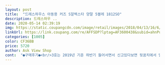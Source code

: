 ```yaml
---
layout: post 
title:  "드레스하우스 아동용 커즈 S알렉스타 양말 5켤레 1812SO" 
description: 드레스하우 ..
date: 2020-05-14 02:39:19 
img: https://static.coupangcdn.com/image/retail/images/2018/04/13/16/6/0a2c2271-cc10-4c4f-868a-1dcf27acd2c0.jpg 
linkUrl: https://link.coupang.com/re/AFFSDP?lptag=AF3600438&subid=ahnPublicAsk&pageKey=83002043&itemId=263283385&vendorItemId=3639033017&traceid=V0-113-2566d6caed96d7f8 
categories: [1005] 
color: CF36BB 
price: 5720 
author: Ask View Shop 
cont:  "●구매후기●<br/>3호는 2019년 기준 하반기 들어서면서 신고있다보면 뒷꿈치에서 밀려서 발바닥으로 슬금슬금 내려오더라구요<br/>9갤 아기 1호 구매했습니다.<br/><br/>낱개포장되어있어서 아이 생일 답례품으로 포함해서 넣었네요 질도 좋은거같고 맘에 듭니다^^<br/>만5세 남아입니다<br/>사이즈... <br/> 발이 특별히 길거나 통통한 아기는 아닌데 양말이 살짝 작은느낌이에요<br/>아기양말만 따로 빨래망에 넣어 세탁해서 아직 보풀은 못 보았어요<br/>양말 안쪽 실이 엉켜있어 아기 발꾸락이 걸리는거 빼고는 상품의 질은 만족합니다.<br/><br/>운동화 사이즈 170 털장화는 180<br/>한달정도 사용 후 후기 남깁니다.<br/><br/>" 
---
```

